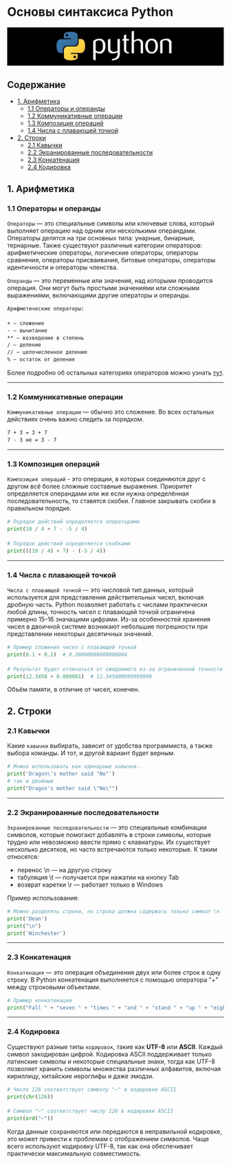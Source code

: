 # Основы синтаксиса Python

![Python](/img/python.png)

## Содержание

* [1. Арифметика](#1-арифметика)
  * [1.1 Операторы и операнды](#11-операторы-и-операнды)
  * [1.2 Коммуникативные операции](#12-коммуникативные-операции)
  * [1.3 Композиция операций](#13-композиция-операций)
  * [1.4 Числа с плавающей точкой](#14-числа-с-плавающей-точкой)
* [2. Строки](#2-строки)
  * [2.1 Кавычки](#21-кавычки)
  * [2.2 Экранированные последовательности](#22-экранированные-последовательности)
  * [2.3 Конкатенация](#23-конкатенация)
  * [2.4 Кодировка](#24-кодировка)

## 1. Арифметика

### 1.1 Операторы и операнды

`Операторы` — это специальные символы или ключевые слова, который выполняет операцию над одним или несколькими операндами. Операторы делятся на три основных типа: унарные, бинарные, тернарные. Также существуют различные категории операторов: арифметические операторы, логические операторы, операторы сравнения, операторы присваивания, битовые операторы, операторы идентичности и операторы членства.

`Операнды` — это переменные или значения, над которыми проводится операция. Они могут быть простыми значениями или сложными выражениями, включающими другие операторы и операнды.

```txt
Арифметические операторы:

+ — сложение
- — вычитание
** — возведение в степень
/ — деление
// — целочисленное деление
% — остаток от деления
```

Более подробно об остальных категориях операторов можно узнать [тут](https://pythonru.com/osnovy/operatory-python).

***

### 1.2 Коммуникативные операции

`Коммуникативные операции` — обычно это сложение. Во всех остальных действиях очень важно следить за порядком.

```txt
7 + 3 = 3 + 7
7 - 3 не = 3 - 7
```

***

### 1.3 Композиция операций

`Композиция операций` - это операции, в которых соединяются друг с другом всё более сложные составные выражения. Приоритет определяется операндами или же если нужна определённая последовательность, то ставятся скобки. Главное закрывать скобки в правильном порядке.

```python
# Порядок действий определяется операторами
print(10 / 4 + 7 - -5 / 4)

# Порядок действий определяется скобками
print(((10 / 4) + 7) - (-5 / 4))
```

***

### 1.4 Числа с плавающей точкой

`Числа с плавающей точкой` — это числовой тип данных, который используется для представления действительных чисел, включая дробную часть. Python позволяет работать с числами практически любой длины, точность чисел с плавающей точкой ограничена примерно 15–16 значащими цифрами. Из-за особенностей хранения чисел в двоичной системе возникают небольшие погрешности при представлении некоторых десятичных значений.

```py
# Пример сложения чисел с плавающей точкой
print(0.1 + 0.2)  # 0.30000000000000004

# Результат будет отличаться от ожидаемого из-за ограниченной точности
print(12.3456 + 0.000001)  # 12.345600999999998
```

Объём памяти, в отличие от чисел, конечен.

## 2. Строки

### 2.1 Кавычки

Какие `кавычки` выбирать, зависит от удобства программиста, а также выбора команды. И тот, и другой вариант будет верным.

```py
# Можно использовать как одинарные кавычки..
print('Dragon\'s mother said "No"')
# так и двойные
print("Dragon's mother said \"No\"")
```

***

### 2.2 Экранированные последовательности

`Экранированные последовательности` — это специальные комбинации символов, которые помогают добавлять в строки символы, которые трудно или невозможно ввести прямо с клавиатуры. Их существует несколько десятков, но часто встречаются только некоторые. К таким относятся:

* перенос \n — на другую строку
* табуляция \t — получается при нажатии на кнопку Tab
* возврат каретки \r — работает только в Windows

Пример использования:

```python
# Можно разделять строки, но строка должна содержать только символ \n
print('Dean')
print("\n")
print('Winchester')
```

***

### 2.3 Конкатенация

`Конкатенация` — это операция объединения двух или более строк в одну строку. В Python конкатенация выполняется с помощью оператора "+" между строковыми объектами.

```py
# Пример конкатенации
print("Fall " + "seven " + "times " + "and " + "stand " + "up " + "eight.")
```

***

### 2.4 Кодировка

Существуют разные типы `кодировок`, такие как **UTF-8** или **ASCII**. Каждый символ закодирован цифрой. Кодировка ASCII поддерживает только латинские символы и некоторые специальные знаки, тогда как UTF-8 позволяет хранить символы множества различных алфавитов, включая кириллицу, китайские иероглифы и даже эмодзи.

```py
# Число 126 соответствует символу "~" в кодировке ASCII
print(chr(126))

# Символ "~" соответствует числу 126 в кодировке ASCII
print(ord("~"))
```

Когда данные сохраняются или передаются в неправильной кодировке, это может привести к проблемам с отображением символов. Чаще всего используют кодировку UTF-8, так как она обеспечивает практически максимальную совместимость.
